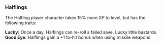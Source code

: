 ### Halflings

The Halfling player character takes 15% more XP to level, but has the following traits:

**Lucky:** Once a day, Halflings can re-roll a failed save. Lucky little bastards.
**Good Eye:** Halflings gain a +1 to-hit bonus when using missile weapons.